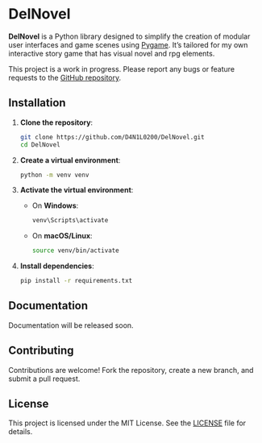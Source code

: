 # DelNovel

**DelNovel** is a Python library designed to simplify the creation of modular user interfaces and game scenes using [Pygame](https://www.pygame.org/). It’s tailored for my own interactive story game that has visual novel and rpg elements.

This project is a work in progress. Please report any bugs or feature requests to the [GitHub repository](https://github.com/D4N1L0200/DelNovel).

## Installation

1. **Clone the repository**:

    ```bash
    git clone https://github.com/D4N1L0200/DelNovel.git
    cd DelNovel
    ```

2. **Create a virtual environment**:

    ```bash
    python -m venv venv
    ```

3. **Activate the virtual environment**:

    - On **Windows**:
        ```bash
        venv\Scripts\activate
        ```
    - On **macOS/Linux**:
        ```bash
        source venv/bin/activate
        ```

4. **Install dependencies**:
    ```bash
    pip install -r requirements.txt
    ```

## Documentation

Documentation will be released soon.

## Contributing

Contributions are welcome! Fork the repository, create a new branch, and submit a pull request.

## License

This project is licensed under the MIT License. See the [LICENSE](LICENSE) file for details.
